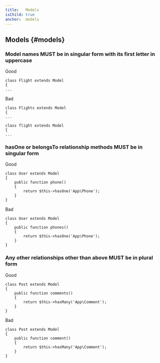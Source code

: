 ```yaml
---
title:   Models
isChild: true
anchor:  models
---
```


##  Models {#models}

### Model names MUST be in singular form with its first letter in uppercase

Good

```
class Flight extends Model
{
...
```

Bad

```
class Flights extends Model
{
...
```

```
class flight extends Model
{
...
```

### hasOne or belongsTo relationship methods MUST be in singular form


Good
```
class User extends Model
{
    public function phone()
    {
        return $this->hasOne('App\Phone');
    }
}
```

Bad
```
class User extends Model
{
    public function phones()
    {
        return $this->hasOne('App\Phone');
    }
}
```

### Any other relationships other than above MUST be in plural form

Good
```
class Post extends Model
{
    public function comments()
    {
        return $this->hasMany('App\Comment');
    }
}
```

Bad
```
class Post extends Model
{
    public function comment()
    {
        return $this->hasMany('App\Comment');
    }
}
```